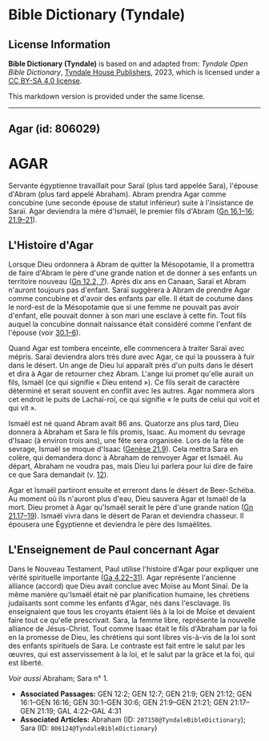 # Bible Dictionary (Tyndale)

## License Information

**Bible Dictionary (Tyndale)** is based on and adapted from: _Tyndale Open Bible Dictionary_, [Tyndale House Publishers](https://tyndaleopenresources.com/), 2023, which is licensed under a [CC BY-SA 4.0 license](https://creativecommons.org/licenses/by-sa/4.0/legalcode.en).

This markdown version is provided under the same license.



--------------------------------

## Agar (id: 806029)

AGAR
====

Servante égyptienne travaillait pour Saraï (plus tard appelée Sara), l'épouse d'Abram (plus tard appelé Abraham). Abram prendra Agar comme concubine (une seconde épouse de statut inférieur) suite à l'insistance de Saraï. Agar deviendra la mère d'Ismaël, le premier fils d'Abram ([Gn 16\.1–16](https://ref.ly/Gen16:1-Gen16:16); [21\.9](https://ref.ly/Gen21:9-Gen21:21)[–](https://ref.ly/Gen16:1-Gen16:16)[21](https://ref.ly/Gen21:9-Gen21:21)).

L'Histoire d'Agar
-----------------

Lorsque Dieu ordonnera à Abram de quitter la Mésopotamie, Il a promettra de faire d'Abram le père d'une grande nation et de donner à ses enfants un territoire nouveau ([Gn 12\.2, 7](https://ref.ly/Gen12:2,Gen12:7)). Après dix ans en Canaan, Saraï et Abram n'auront toujours pas d'enfant. Saraï suggèrera à Abram de prendre Agar comme concubine et d'avoir des enfants par elle. Il était de coutume dans le nord\-est de la Mésopotamie que si une femme ne pouvait pas avoir d'enfant, elle pouvait donner à son mari une esclave à cette fin. Tout fils auquel la concubine donnait naissance était considéré comme l'enfant de l'épouse (voir [30\.1](https://ref.ly/Gen30:1-Gen30:6)[–](https://ref.ly/Gen16:1-Gen16:16)[6](https://ref.ly/Gen30:1-Gen30:6)).

Quand Agar est tombera enceinte, elle commencera à traiter Saraï avec mépris. Saraï deviendra alors très dure avec Agar, ce qui la poussera à fuir dans le désert. Un ange de Dieu lui apparaît près d'un puits dans le désert et dira à Agar de retourner chez Abram. L'ange lui promet qu'elle aurait un fils, Ismaël (ce qui signifie « Dieu entend »). Ce fils serait de caractère déterminé et serait souvent en conflit avec les autres. Agar nommera alors cet endroit le puits de Lachaï\-roï, ce qui signifie « le puits de celui qui voit et qui vit ».

Ismaël est né quand Abram avait 86 ans. Quatorze ans plus tard, Dieu donnera à Abraham et Sara le fils promis, Isaac. Au moment du sevrage d'Isaac (à environ trois ans), une fête sera organisée. Lors de la fête de sevrage, Ismaël se moque d'Isaac ([Genèse 21\.9](https://ref.ly/Gen21:9)). Cela mettra Sara en colère, qui demandera donc à Abraham de renvoyer Agar et Ismaël. Au départ, Abraham ne voudra pas, mais Dieu lui parlera pour lui dire de faire ce que Sara demandait (v. [12](https://ref.ly/Gen21:12)).

Agar et Ismaël partiront ensuite et erreront dans le désert de Beer\-Schéba. Au moment où ils n'auront plus d'eau, Dieu sauvera Agar et Ismaël de la mort. Dieu promet à Agar qu'Ismaël serait le père d'une grande nation ([Gn 21\.17](https://ref.ly/Gen21:17-Gen21:19)[–](https://ref.ly/Gen16:1-Gen16:16)[19](https://ref.ly/Gen21:17-Gen21:19)). Ismaël vivra dans le désert de Paran et deviendra chasseur. Il épousera une Égyptienne et deviendra le père des Ismaélites.

L'Enseignement de Paul concernant Agar
--------------------------------------

Dans le Nouveau Testament, Paul utilise l'histoire d'Agar pour expliquer une vérité spirituelle importante ([Ga 4\.22](https://ref.ly/Gal4:22-Gal4:31)[–](https://ref.ly/Gen16:1-Gen16:16)[31](https://ref.ly/Gal4:22-Gal4:31)). Agar représente l'ancienne alliance (accord) que Dieu avait conclue avec Moïse au Mont Sinaï. De la même manière qu'Ismaël était né par planification humaine, les chrétiens judaïsants sont comme les enfants d'Agar, nés dans l'esclavage. Ils enseignaient que tous les croyants étaient liés à la loi de Moïse et devaient faire tout ce qu'elle prescrivait. Sara, la femme libre, représente la nouvelle alliance de Jésus\-Christ. Tout comme Isaac était le fils d'Abraham par la foi en la promesse de Dieu, les chrétiens qui sont libres vis\-à\-vis de la loi sont des enfants spirituels de Sara. Le contraste est fait entre le salut par les œuvres, qui est asservissement à la loi, et le salut par la grâce et la foi, qui est liberté.

*Voir aussi* Abraham; Sara n° 1.

* **Associated Passages:** GEN 12:2; GEN 12:7; GEN 21:9; GEN 21:12; GEN 16:1–GEN 16:16; GEN 30:1–GEN 30:6; GEN 21:9–GEN 21:21; GEN 21:17–GEN 21:19; GAL 4:22–GAL 4:31
* **Associated Articles:** Abraham (ID: `207158@TyndaleBibleDictionary`); Sara (ID: `806124@TyndaleBibleDictionary`)

